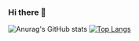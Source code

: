 ### Hi there 👋

![Anurag's GitHub stats](https://github-readme-stats.vercel.app/api?username=DanielMadden&show_icons=true)
[![Top Langs](https://github-readme-stats.vercel.app/api/top-langs/?username=DanielMadden&layout=compact&hide=html,css)](https://github.com/anuraghazra/github-readme-stats)


<!-- 
00e3ff,da00d5
dd570e,8400c1
ff8746,832aad
&text_color=fff&title_color=fff&icon_color=fff&bg_color=45,ff8746,832aad
-->

<!--
**DanielMadden/DanielMadden** is a ✨ _special_ ✨ repository because its `README.md` (this file) appears on your GitHub profile.

Here are some ideas to get you started:

- 🔭 I’m currently working on ...
- 🌱 I’m currently learning ...
- 👯 I’m looking to collaborate on ...
- 🤔 I’m looking for help with ...
- 💬 Ask me about ...
- 📫 How to reach me: ...
- 😄 Pronouns: ...
- ⚡ Fun fact: ...
-->
